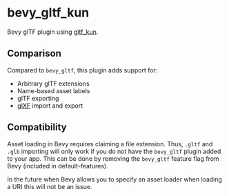 # bevy_gltf_kun

Bevy glTF plugin using [gltf_kun](https://crates.io/crates/gltf_kun).

## Comparison

Compared to `bevy_gltf`, this plugin adds support for:
- Arbitrary glTF extensions
- Name-based asset labels
- glTF exporting
- [glXF](https://github.com/KhronosGroup/glXF) import and export

## Compatibility

Asset loading in Bevy requires claiming a file extension.
Thus, `.gltf` and `.glb` importing will only work if you do not have the `bevy_gltf` plugin added to your app.
This can be done by removing the `bevy_gltf` feature flag from Bevy (included in default-features).

In the future when Bevy allows you to specify an asset loader when loading a URI this will not be an issue.
